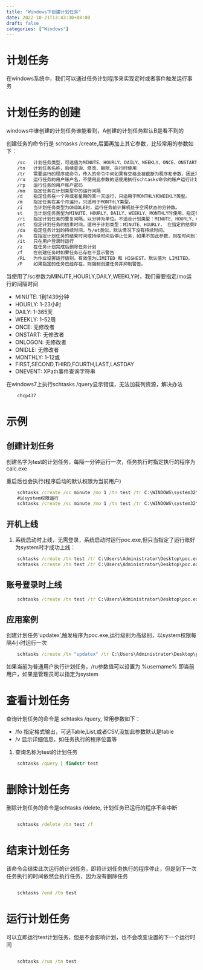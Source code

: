 ```yaml
---
title: "Windows下创建计划任务"
date: 2022-10-21T13:43:30+08:00
draft: false
categories: ["Windows"]
---
```

# 计划任务
在windows系统中，我们可以通过任务计划程序来实现定时或者事件触发运行事务
# 计划任务的创建
windows中谁创建的计划任务谁能看到，A创建的计划任务默认B是看不到的

创建任务的命令行是  schtasks /create,后面再加上其它参数，比较常用的参数如下：
``` sh
    /sc   计划任务类型，可选值为MINUTE、HOURLY、DAILY、WEEKLY、ONCE、ONSTART、ONLOGON、ONIDLE、MONTHLY、ONEVENT
    /tn   计划任务名称，后续查询、修改、删除、执行时使用
    /tr   需要运行的程序或命令，传入的命令中间如果有空格会被截断为程序和参数，因此需要将双引号转义并传入。
    /ru   运行任务的用户账户名，不使用此参数的话使用执行schtasks命令的账户运行计划任务
    /rp   运行任务的用户账户密码
    /mo   指定任务在计划类型中的运行间隔
    /d    指定任务在一个月或者星期的某一天运行，只适用于MONTHLY和WEEKLY类型。
    /m    指定任务在某个月运行，只适用于MONTHLY类型。
    /i    当计划任务类型为ONIDLE时，运行任务前计算机处于空闲状态的分钟数。
    st    当计划任务类型为MINUTE、HOURLY、DAILY、WEEKLY、MONTHLY时使用，指定任务的开始时间，默认为本地计算机的当前时间。
    /ri   指定计划任务的重复间隔，以分钟为单位。不适合计划类型：MINUTE、HOURLY、ONSTART、ONLOGON、ONIDLE
    /et   指定计划任务的结束时间，适用于计划类型：MINUTE、HOURLY， 在指定的结束时间之后，schtasks 不会再次启动任务，除非当前系统时间调回开始时间。默认情况下，没有结束时间。
    /du   指定任务计划的持续时间，与/et类似，默认情况下没有持续时间。
    /k    在指定计划任务的结束时间或持续时间后停止任务，如果不加此参数，则在时间到了会继续运行或者重启该任务。
    /it   只在用户登录时运行
    /z    在任务计划完成后删除任务计划
    /f    在创建任务时如果任务已存在不显示警告
    /RL   为作业设置运行级别。有效值为LIMITED 和 HIGHEST。默认值为 LIMITED。
    /F    如果指定的任务已经存在，则强制创建任务并抑制警告。

```
当使用了/sc参数为MINUTE,HOURLY,DAILY,WEEKLY时，我们需要指定/mo运行的间隔时间
+ MINUTE: 1到1439分钟
+ HOURLY: 1-23小时
+ DAILY: 1-365天
+ WEEKLY: 1-52周
+ ONCE: 无修改者
+ ONSTART: 无修改者
+ ONLOGON: 无修改者
+ ONIDLE: 无修改者
+ MONTHLY: 1-12或
+ FIRST,SECOND,THIRD,FOURTH,LAST,LASTDAY
+ ONEVENT: XPath事件查询字符串

在windows7上执行schtasks /query显示错误，无法加载列资源，解决办法
``` bat
    chcp437
```
# 示例
## 创建计划任务
创建名字为test的计划任务，每隔一分钟运行一次，任务执行时指定执行的程序为calc.exe

重启后也会执行(程序启动的默认权限为当前用户)

``` bat
    schtasks /create /sc minute /mo 1 /tn test /tr C:\WINDOWS\system32\calc.exe
    #以system权限运行
    schtasks /create /sc minute /mo 1 /tn test /tr C:\WINDOWS\system32\calc.exe /ru system

```
## 开机上线
1. 系统启动时上线，无需登录，系统启动时运行poc.exe,但只当指定了运行账好为system时才成功上线：
``` bat
    schtasks /create /tn test /tr C:\Users\Administrator\Desktop\poc.exe /sc onstart /ru 不运行（计划任务显示准备就绪）
    schtasks /create /tn test /tr C:\Users\Administrator\Desktop\poc.exe /sc onstart /ru administrator  不运行（计划任务显示准备就绪）
```

## 账号登录时上线
``` bat
    schtasks /create /tn test /tr C:\Users\Administrator\Desktop\poc.exe /sc onlogon   如添加计划任务时使用的账号，登录成功后即上线
```
## 应用案例
创建计划任务‘updatex’,触发程序为poc.exe,运行级别为高级别，以system权限每隔4小时运行一次
``` bat
    schtasks /create /tn "updatex" /tr C:\Users\Administrator\Desktop\poc.exe /rl highest /F /sc hourly /mo 4 /RU system
```
如果当前为普通用户执行计划任务，/ru参数值可以设置为 %username% 即当前用户，如果是管理员可以指定为system

# 查看计划任务
查询计划任务的命令是 schtasks /query, 常用参数如下：
+ /fo 指定格式输出，可选Table,List,或者CSV,没加此参数默认是table
+ /v 显示详细信息，如任务执行的程序位置等
1. 查询名称为test的计划任务
``` bat
    schtasks /query | findstr test
```
# 删除计划任务
删除计划任务的命令是schtasks /delete, 计划任务已运行的程序不会中断
``` bat

    schtasks /delete /tn test /f

```

# 结束计划任务
该命令会结束此次运行的计划任务，即将计划任务执行的程序停止，但是到下一次任务执行的时间依然会执行任务，因为没有删除任务
```bat

    schtasks /end /tn test

```

# 运行计划任务
可以立即运行test计划任务，但是不会影响计划，也不会改变设置的下一个运行时间
``` bat

    schtasks /run /tn test

```
